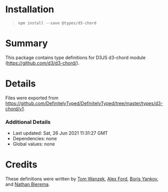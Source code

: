 # Installation
> `npm install --save @types/d3-chord`

# Summary
This package contains type definitions for D3JS d3-chord module (https://github.com/d3/d3-chord/).

# Details
Files were exported from https://github.com/DefinitelyTyped/DefinitelyTyped/tree/master/types/d3-chord/v1.

### Additional Details
 * Last updated: Sat, 26 Jun 2021 11:31:27 GMT
 * Dependencies: none
 * Global values: none

# Credits
These definitions were written by [Tom Wanzek](https://github.com/tomwanzek), [Alex Ford](https://github.com/gustavderdrache), [Boris Yankov](https://github.com/borisyankov), and [Nathan Bierema](https://github.com/Methuselah96).
